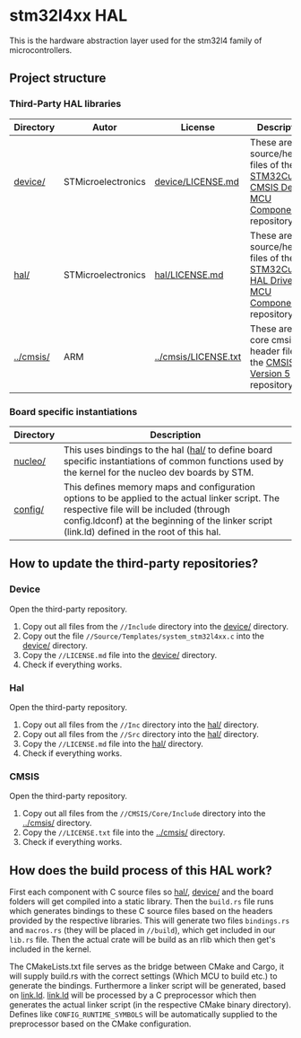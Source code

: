 # stm32l4xx HAL

This is the hardware abstraction layer used for the stm32l4 family of microcontrollers.

## Project structure

### Third-Party HAL libraries

| Directory              | Autor              | License                                      | Description                                                                       |
|------------------------|--------------------|----------------------------------------------|-----------------------------------------------------------------------------------|
| [device/](device/)     | STMicroelectronics | [device/LICENSE.md](device/LICENSE.md)       | These are source/header files of the [STM32CubeL4 CMSIS Device MCU Component](https://github.com/STMicroelectronics/cmsis-device-l4) repository.    |
| [hal/](hal/)           | STMicroelectronics | [hal/LICENSE.md](hal/LICENSE.md)             | These are source/header files of the [STM32CubeL4 HAL Driver MCU Component](https://github.com/STMicroelectronics/stm32l4xx-hal-driver) repository. |
| [../cmsis/](../cmsis/) | ARM                | [../cmsis/LICENSE.txt](../cmsis/LICENSE.txt) | These are the core cmsis header files of the [CMSIS Version 5](https://github.com/ARM-software/CMSIS_5) repository.                                 |

### Board specific instantiations

| Directory          | Description                                                                                                                                                |
|--------------------|------------------------------------------------------------------------------------------------------------------------------------------------------------|
| [nucleo/](nucleo/) | This uses bindings to the hal ([hal/](hal/) to define board specific instantiations of common functions used by the kernel for the nucleo dev boards by STM. |
| [config/](config/) | This defines memory maps and configuration options to be applied to the actual linker script. The respective file will be included (through config.ldconf) at the beginning of the linker script (link.ld) defined in the root of this hal. |

## How to update the third-party repositories?

### Device
Open the third-party repository.
1. Copy out all files from the ```//Include``` directory into the [device/](device/) directory.
2. Copy out the file ```//Source/Templates/system_stm32l4xx.c``` into the [device/](device/) directory.
3. Copy the ```//LICENSE.md``` file into the [device/](device/) directory.
4. Check if everything works.

### Hal
Open the third-party repository.
1. Copy out all files from the ```//Inc``` directory into the [hal/](hal/) directory.
2. Copy out all files from the ```//Src``` directory into the [hal/](hal/) directory.
3. Copy the ```//LICENSE.md``` file into the [hal/](hal/) directory.
4. Check if everything works.

### CMSIS
Open the third-party repository.
1. Copy out all files from the ```//CMSIS/Core/Include``` directory into the [../cmsis/](../cmsis/) directory.
2. Copy the ```//LICENSE.txt``` file into the [../cmsis/](../cmsis/) directory.
3. Check if everything works.

## How does the build process of this HAL work?

First each component with C source files so [hal/](hal/), [device/](device/) and the board folders will get compiled into a static library.
Then the ```build.rs``` file runs which generates bindings to these C source files based on the headers provided by the respective libraries.
This will generate two files ```bindings.rs``` and ```macros.rs``` (they will be placed in ```//build```), which get included in our ```lib.rs``` file.
Then the actual crate will be build as an rlib which then get's included in the kernel.

The CMakeLists.txt file serves as the bridge between CMake and Cargo, it will supply build.rs with the correct settings (Which MCU to build etc.) to generate the bindings.
Furthermore a linker script will be generated, based on [link.ld](link.ld). [link.ld](link.ld) will be processed by a C preprocessor which then generates the actual linker script (in the respective CMake binary directory). Defines like ```CONFIG_RUNTIME_SYMBOLS``` will be automatically supplied to the preprocessor based on the CMake configuration.